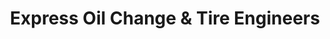 ---
title: "Express Oil Change & Tire Engineers"
url: /birmingham/express-oil-change-and-tire-engineers/
shop: tyres
---